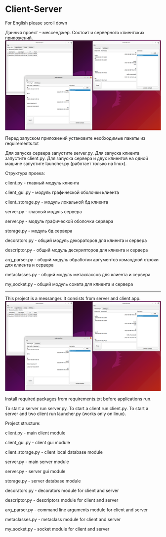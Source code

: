 # Client-Server
For English please scroll down



Данный проект – мессенджер. Состоит и серверного клиентских приложений.
![API](https://github.com/AleksandrVladimirovichNaumov/Client-Server/raw/main/MyMessenger/screenshots/client-server.png)

Перед запуском приложений установите необходимые пакеты из requirements.txt

Для запуска сервера запустите server.py.
Для запуска клиента запустите client.py.
Для запуска сервера и двух клиентов на одной машине запустите launcher.py (работает только на linux).

Структура проека:

client.py - главный модуль клиента

client_gui.py - модуль графической оболочки клиента

client_storage.py - модуль локальной бд клиента

server.py - главный модуль сервера

server.py - модуль графической оболочки сервера

storage.py - модуль бд сервера



decorators.py - общий модуль декораторов для клиента и сервера

descriptor.py - общий модуль дескрипторов для клиента и сервера

arg_parser.py - общий модуль обработки аргументов командной строки для клиента и сервера

metaclasses.py - общий модуль метаклассов для клиента и сервера

my_socket.py - общий модуль сокета для клиента и сервера


*******************************************************************************************************************************************



This project is a messanger. It consists from server and client app.
![API](https://github.com/AleksandrVladimirovichNaumov/Client-Server/raw/main/MyMessenger/screenshots/client-server.png)

Install required packages from requirements.txt before applications run.

To start a server run server.py.
To start a client run client.py.
To start a server and two client run launcher.py (works only on linux).

Project structure:

client.py - main client module

client_gui.py - client gui module

client_storage.py - client local database module

server.py - main server module

server.py - server gui module

storage.py - server database module

decorators.py - decorators module for client and server

descriptor.py - descriptors module for client and server

arg_parser.py - command line arguments module for client and server

metaclasses.py - metaclass module for client and server

my_socket.py - socket module for client and server